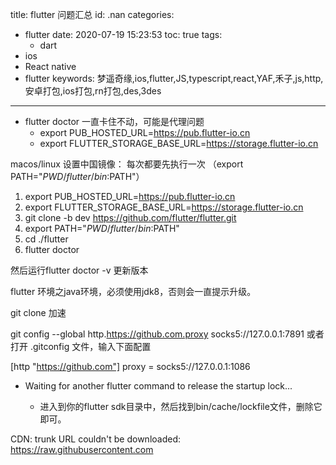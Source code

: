 title: flutter 问题汇总
id: .nan
categories:
  - flutter
date: 2020-07-19 15:23:53
toc: true
tags: 
	- dart
  - ios
  - React native
  - flutter
keywords: 梦遥奇缘,ios,flutter,JS,typescript,react,YAF,禾子,js,http,安卓打包,ios打包,rn打包,des,3des
---


+ flutter doctor 一直卡住不动，可能是代理问题
    + export PUB_HOSTED_URL=https://pub.flutter-io.cn
    + export FLUTTER_STORAGE_BASE_URL=https://storage.flutter-io.cn

macos/linux 设置中国镜像：   每次都要先执行一次 （export PATH="$PWD/flutter/bin:$PATH"）

1. export PUB_HOSTED_URL=https://pub.flutter-io.cn
2. export FLUTTER_STORAGE_BASE_URL=https://storage.flutter-io.cn
3. git clone -b dev https://github.com/flutter/flutter.git
4. export PATH="$PWD/flutter/bin:$PATH"
5. cd ./flutter
6. flutter doctor


然后运行flutter doctor -v 更新版本

flutter 环境之java环境，必须使用jdk8，否则会一直提示升级。


git clone 加速

git config --global http.https://github.com.proxy socks5://127.0.0.1:7891
或者打开 .gitconfig 文件，输入下面配置

[http "https://github.com"]
    proxy = socks5://127.0.0.1:1086
    

+ Waiting for another flutter command to release the startup lock...

    - 进入到你的flutter sdk目录中，然后找到bin/cache/lockfile文件，删除它即可。



CDN: trunk URL couldn't be downloaded:
      https://raw.githubusercontent.com
      


